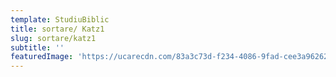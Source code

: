 ```yaml
---
template: StudiuBiblic
title: sortare/ Katz1
slug: sortare/katz1
subtitle: ''
featuredImage: 'https://ucarecdn.com/83a3c73d-f234-4086-9fad-cee3a9626230/'
---
```


